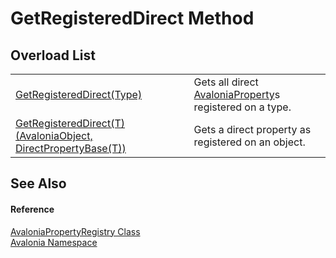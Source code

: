 # GetRegisteredDirect Method


## Overload List
<table>
<tr>
<td><a href="M_Avalonia_AvaloniaPropertyRegistry_GetRegisteredDirect">GetRegisteredDirect(Type)</a></td>
<td>Gets all direct <a href="T_Avalonia_AvaloniaProperty">AvaloniaProperty</a>s registered on a type.</td>
</tr>
<tr>
<td><a href="M_Avalonia_AvaloniaPropertyRegistry_GetRegisteredDirect__1">GetRegisteredDirect(T)(AvaloniaObject, DirectPropertyBase(T))</a></td>
<td>Gets a direct property as registered on an object.</td>
</tr>
</table>

## See Also


#### Reference
<a href="T_Avalonia_AvaloniaPropertyRegistry">AvaloniaPropertyRegistry Class</a>  
<a href="N_Avalonia">Avalonia Namespace</a>  


